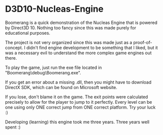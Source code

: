 # D3D10-Nucleas-Engine

Boomerang is a quick demonstration of the Nucleas Engine that is powered by Direct3D 10. Nothing too fancy since this was made purely for educational purposes.

The project is not very organized since this was made just as a proof-of-concept. I didn't find engine development to be something that I liked, but it was a necessary evil to understand the more complex game engines out there.

To play the game, just run the exe file located in "Boomerang\debug\Boomerang.exe".

If you get an error about a missing .dll, then you might have to download DirectX SDK, which can be found on Microsoft website.

If you lose, don't blame it on the game. The exit points were calculated precisely to allow for the player to jump to it perfectly. Every level can be one using only ONE correct jump from ONE correct platform. Try your luck :)

Developing (learning) this engine took me three years. Three years well spent :)